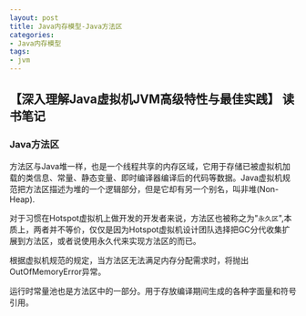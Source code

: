 ```yaml
---
layout: post
title: Java内存模型-Java方法区
categories:
- Java内存模型
tags:
- jvm
---
```



## 【深入理解Java虚拟机JVM高级特性与最佳实践】 读书笔记

### Java方法区

方法区与Java堆一样，也是一个线程共享的内存区域，它用于存储已被虚拟机加载的类信息、常量、静态变量、即时编译器编译后的代码等数据。Java虚拟机规范把方法区描述为堆的一个逻辑部分，但是它却有另一个别名，叫非堆(Non-Heap).

对于习惯在Hotspot虚拟机上做开发的开发者来说，方法区也被称之为"`永久区`",本质上，两者并不等价，仅仅是因为Hotspot虚拟机设计团队选择把GC分代收集扩展到方法区，或者说使用永久代来实现方法区的而已。

根据虚拟机规范的规定，当方法区无法满足内存分配需求时，将抛出OutOfMemoryError异常。

运行时常量池也是方法区中的一部分。用于存放编译期间生成的各种字面量和符号引用。